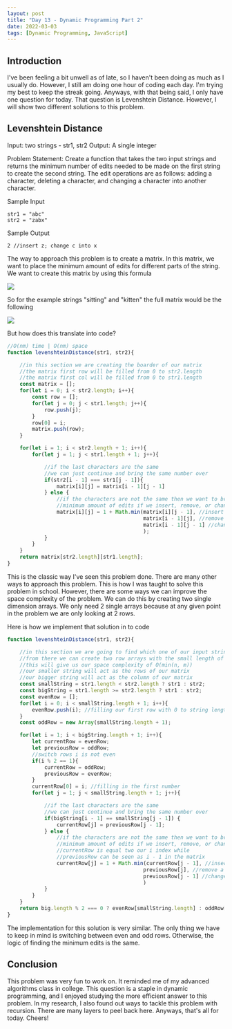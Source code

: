 ```yaml
---
layout: post
title: "Day 13 - Dynamic Programming Part 2"
date: 2022-03-03
tags: [Dynamic Programming, JavaScript]
---
```


## Introduction
I've been feeling a bit unwell as of late, so I haven't been doing as much as I usually do. However, I still am doing one hour of coding each day. I'm trying my best to keep the streak going. Anyways, with that being said, I only have one question for today. That question is Levenshtein Distance. However, I will show two different solutions to this problem. 

## Levenshtein Distance
Input: two strings - str1, str2
Output: A single integer

Problem Statement: Create a function that takes the two input strings and returns the minimum number of edits needed to be made on the first string to create the second string. The edit operations are as follows: adding a character, deleting a character, and changing a character into another character.

Sample Input
```
str1 = "abc"
str2 = "zabx"
```

Sample Output
```
2 //insert z; change c into x
```

The way to approach this problem is to create a matrix. In this matrix, we want to place the minimum amount of edits for different parts of the string. We want to create this matrix by using this formula

![](https://miro.medium.com/max/1400/1*o9k-pcrM-4NUrMNAqQbH9A.png)

So for the example strings "sitting" and "kitten" the full matrix would be the following

![](https://miro.medium.com/max/716/1*xyoq20suqByW8wzlKe9O-A.png)

But how does this translate into code?

```js
//O(nm) time | O(nm) space
function levenshteinDistance(str1, str2){

    //in this section we are creating the boarder of our matrix
    //the matrix first row will be filled from 0 to str2.length
    //the matrix first col will be filled from 0 to str1.length
    const matrix = [];
    for(let i = 0; i < str2.length; i++){
        const row = [];
        for(let j = 0; j < str1.length; j++){
            row.push(j);
        }
        row[0] = i;
        matrix.push(row);
    }

    for(let i = 1; i < str2.length + 1; i++){
        for(let j = 1; j < str1.length + 1; j++){

            //if the last characters are the same
            //we can just continue and bring the same number over
            if(str2[i - 1] === str1[j - 1]){
                matrix[i][j] = matrix[i - 1][j - 1]
            } else {
                //if the characters are not the same then we want to bring over the
                //minimum amount of edits if we insert, remove, or change  a character
                matrix[i][j] = 1 + Math.min(matrix[i][j - 1], //insert a character
                                            matrix[i - 1][j], //remove a character
                                            matrix[i - 1][j - 1] //change a character
                                            );
            }
        }
    }
    return matrix[str2.length][str1.length];
}

```
This is the classic way I've seen this problem done. There are many other ways to approach this problem. This is how I was taught to solve this problem in school. However, there are some ways we can improve the space complexity of the problem. We can do this by creating two single dimension arrays. We only need 2 single arrays because at any given point in the problem we are only looking at 2 rows.

Here is how we implement that solution in to code
```js
function levenshteinDistance(str1, str2){

    //in this section we are going to find which one of our input strings are the smallest
    //from there we can create two row arrays with the small length of that string.
    //this will give us our space complexity of O(min(n, m))
    //our smaller string will act as the rows of our matrix
    //our bigger string will act as the column of our matrix
    const smallString = str1.length < str2.length ? str1 : str2;
    const bigString = str1.length >= str2.length ? str1 : str2;
    const evenRow = [];
    for(let i = 0; i < smallString.length + 1; i++){
        evenRow.push(i); //filling our first row with 0 to string length
    }
    const oddRow = new Array(smallString.length + 1);

    for(let i = 1; i < bigString.length + 1; i++){
        let currentRow = evenRow;
        let previousRow = oddRow;
        //switch rows i is not even
        if(i % 2 == 1){
            currentRow = oddRow;
            previousRow = evenRow;
        } 
        currentRow[0] = i; //filling in the first number
        for(let j = 1; j < smallString.length + 1; j++){

            //if the last characters are the same
            //we can just continue and bring the same number over
            if(bigString[i - 1] == smallString[j - 1]) {
                currentRow[j] = previousRow[j - 1];
            } else {
                //if the characters are not the same then we want to bring over the
                //minimum amount of edits if we insert, remove, or change  a character
                //currentRow is equal two our i index while
                //previousRow can be seen as i - 1 in the matrix
                currentRow[j] = 1 + Math.min(currentRow[j - 1], //insert a character
                                            previousRow[j], //remove a character
                                            previousRow[j - 1] //change a character
                                            )
            }
        }
    }
    return big.length % 2 === 0 ? evenRow[smallString.length] : oddRow[smallString.length];
}

```
The implementation for this solution is very similar. The only thing we have to keep in mind is switching between even and odd rows. Otherwise, the logic of finding the minimum edits is the same.

## Conclusion
This problem was very fun to work on. It reminded me of my advanced algorithms class in college. This question is a staple in dynamic programming, and I enjoyed studying the more efficient answer to this problem. In my research, I also found out ways to tackle this problem with recursion. There are many layers to peel back here. Anyways, that's all for today. Cheers!